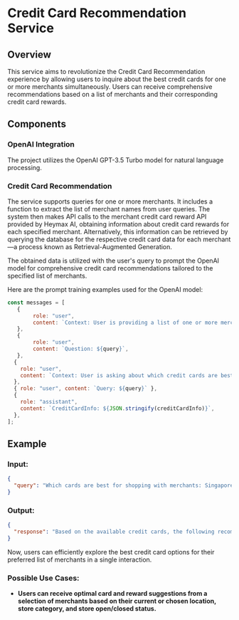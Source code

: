 # Credit Card Recommendation Service

## Overview

This service aims to revolutionize the Credit Card Recommendation experience by allowing users to inquire about the best credit cards for one or more merchants simultaneously. Users can receive comprehensive recommendations based on a list of merchants and their corresponding credit card rewards.

## Components

### OpenAI Integration

The project utilizes the OpenAI GPT-3.5 Turbo model for natural language processing.

### Credit Card Recommendation

The service  supports queries for one or more merchants. It includes a function to extract the list of merchant names from user queries. The system then makes API calls to the merchant credit card reward API provided by Heymax AI, obtaining information about credit card rewards for each specified merchant. Alternatively, this information can be retrieved by querying the database for the respective credit card data for each merchant—a process known as Retrieval-Augmented Generation.

The obtained data is utilized with the user's query to prompt the OpenAI model for comprehensive credit card recommendations tailored to the specified list of merchants.

Here are the prompt training examples used for the OpenAI model:

```javascript
const messages = [
   {
        role: "user",
        content: `Context: User is providing a list of one or more merchants. Return only the names of the merchants if mentioned in the query.`,
   },
   {
        role: "user",
        content: `Question: ${query}`,
   },
  {
    role: "user",
    content: `Context: User is asking about which credit cards are best to be used for the given list of merchants. Make sure to be straight to the point.`,
  },
  { role: "user", content: `Query: ${query}` },
  {
    role: "assistant",
    content: `CreditCardInfo: ${JSON.stringify(creditCardInfo)}`,
  },
];
```

## Example

### Input:

```json
{
  "query": "Which cards are best for shopping with merchants: Singapore Airlines, Nike, and Apple Store."
}
```

### Output:

```json
{
  "response": "Based on the available credit cards, the following recommendations are provided:\n\n1. For Singapore Airlines: [Credit Card Information]\n2. For Nike: [Credit Card Information]\n3. For Apple Store: [Credit Card Information]\n\nThese recommendations are tailored to maximize your rewards for each specific merchant. For detailed information on each credit card, please refer to the respective issuer's website."
}
```

Now, users can efficiently explore the best credit card options for their preferred list of merchants in a single interaction.

### Possible Use Cases:

- **Users can receive optimal card and reward suggestions from a selection of merchants based on their current or chosen location, store category, and store open/closed status.**
